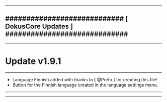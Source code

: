 --------------------------------------------------------------------------------
############################ [ DokusCore Updates ] #############################
--------------------------------------------------------------------------------
--------------------------------------------------------------------------------
# Update v1.9.1
--------------------------------------------------------------------------------
- Language Finnish added with thanks to [ @Prefo ] for creating this file!
- Button for the Finnish language created in the language settings menu.
--------------------------------------------------------------------------------
--------------------------------------------------------------------------------
